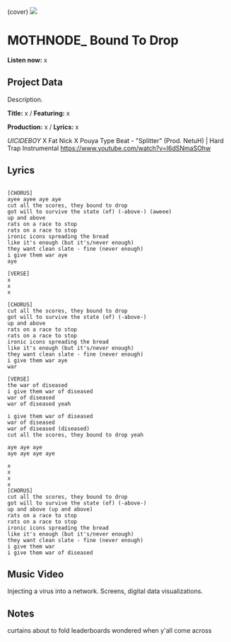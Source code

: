 (cover) ![](57175019_319474918741616_8502199518755923887_n.jpg)

# MOTHNODE_ Bound To Drop

**Listen now:** x

## Project Data

Description.


**Title:** x / **Featuring:** x

**Production:** x / **Lyrics:** x

$UICIDEBOY$ X Fat Nick X Pouya Type Beat - "Splitter" (Prod. NetuH) | Hard Trap Instrumental
https://www.youtube.com/watch?v=I6dSNmaSOhw

## Lyrics

```

[CHORUS]
ayee ayee aye aye
cut all the scores, they bound to drop
got will to survive the state (of) (-above-) (aweee)
up and above
rats on a race to stop
rats on a race to stop
ironic icons spreading the bread
like it's enough (but it's/never enough)
they want clean slate - fine (never enough)
i give them war aye
aye 

[VERSE]
x
x
x

[CHORUS]
cut all the scores, they bound to drop
got will to survive the state (of) (-above-)
up and above
rats on a race to stop
rats on a race to stop
ironic icons spreading the bread
like it's enough (but it's/never enough)
they want clean slate - fine (never enough)
i give them war aye
war

[VERSE]
the war of diseased
i give them war of diseased
war of diseased
war of diseased yeah

i give them war of diseased
war of diseased
war of diseased (diseased)
cut all the scores, they bound to drop yeah

aye aye aye 
aye aye aye aye

x
x
x
x
[CHORUS]
cut all the scores, they bound to drop
got will to survive the state (of) (-above-)
up and above (up and above)
rats on a race to stop
rats on a race to stop
ironic icons spreading the bread
like it's enough (but it's/never enough)
they want clean slate - fine (never enough)
i give them war
i give them war of diseased

```

## Music Video

Injecting a virus into a network. Screens, digital data visualizations.

## Notes

curtains about to fold
leaderboards
wondered when y'all come across
